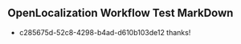 ## OpenLocalization Workflow Test MarkDown
* c285675d-52c8-4298-b4ad-d610b103de12 thanks!

<!--HONumber=Jul16_HO4-->



